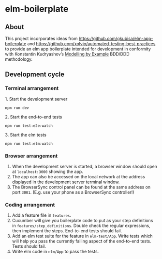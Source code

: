 # elm-boilerplate

## About

This project incorporates ideas from https://github.com/gkubisa/elm-app-boilerplate and https://github.com/xolvio/automated-testing-best-practices to provide an elm app boilerplate intended for development in conformity with Konstantin Kudryashov’s [Modelling by Example](http://stakeholderwhisperer.com/posts/2014/10/introducing-modelling-by-example) BDD/DDD methodology.

## Development cycle

### Terminal arrangement

1\. Start the development server
```
npm run dev
```
2\. Start the end-to-end tests
```
npm run test:e2e:watch
```
3\. Start the elm tests
```
npm run test:elm:watch
```

### Browser arrangement

1. When the development server is started, a browser window should open at `localhost:3000` showing the app.
1. The app can also be accessed on the local network at the address displayed in the development server terminal window.
1. The BrowserSync control panel can be found at the same address on port `3001`. (E.g. use your phone as a BrowserSync controller!)

### Coding arrangement

1. Add a feature file in `features`.
1. Cucumber will give you boilerplate code to put as your step definitions in `features/step_definitions`. Double check the regular expressions, then implement the steps. End-to-end tests should fail.
1. Add an elm test suite for the feature in `elm-test/App`. Write tests which will help you pass the currently failing aspect of the end-to-end tests. Tests should fail.
1. Write elm code in `elm/App` to pass the tests.
